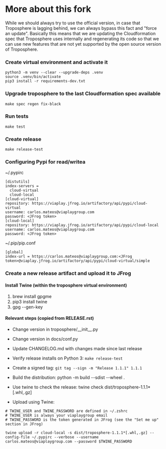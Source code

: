 # More about this fork 

While we should always try to use the official version, in case that Troposphere is lagging behind, we can always bypass this fact and "force an update". Basically this means that we are updating the Cloudformation spec that Troposphere uses internally and regenerating its code so that we can use new features that are not yet supported by the open source version of Troposphere. 

### Create virtual environment and activate it

```
python3 -m venv --clear --upgrade-deps .venv
source .venv/bin/activate
pip3 install -r requirements-dev.txt
```

### Upgrade troposphere to the last Cloudformation spec available
```
make spec regen fix-black
```

### Run tests
```
make test
```

### Create release
```
make release-test
```

### Configuring Pypi for read/writea

~/.pypirc
```
[distutils]
index-servers =
  cloud-virtual
  cloud-local
[cloud-virtual]
repository: https://viaplay.jfrog.io/artifactory/api/pypi/cloud-virtual
username: carlos.mateos@viaplaygroup.com
password: <JFrog token>
[cloud-local]
repository: https://viaplay.jfrog.io/artifactory/api/pypi/cloud-local
username: carlos.mateos@viaplaygroup.com
password: <JFrog token>
```

~/.pip/pip.conf
```
[global]
index-url = https://carlos.mateos@viaplaygroup.com:<JFrog token>@viaplay.jfrog.io/artifactory/api/pypi/cloud-virtual/simple
```

### Create a new release artifact and upload it to JFrog

#### Install Twine (within the troposphere virtual environment)
1. brew install gpgme
2. pip3 install twine
3. gpg --gen-key

#### Relevant steps (copied from RELEASE.rst)
- Change version in troposphere/\_\_init\_\_.py
- Change version in docs/conf.py
- Update CHANGELOG.md with changes made since last release
- Verify release installs on Python 3: ``make release-test``
- Create a signed tag: ``git tag --sign -m "Release 1.1.1" 1.1.1``
- Build the distribution: python -m build --sdist --wheel .
- Use twine to check the release: twine check dist/troposphere-1.1.1*[.whl,.gz]

- Upload using Twine:

```
# TWINE_USER and TWINE_PASSWORD are defined in ~/.zshrc
# TWINE_USER is always your viaplaygroup email
# TWINE_PASSWORD is the token generated in JFrog (see the "Set me up" section in JFrog)

twine upload -r cloud-local -s dist/troposphere-1.1.1*[.whl,.gz] --config-file ~/.pypirc --verbose --username carlos.mateos@viaplaygroup.com --password $TWINE_PASSWORD
```


